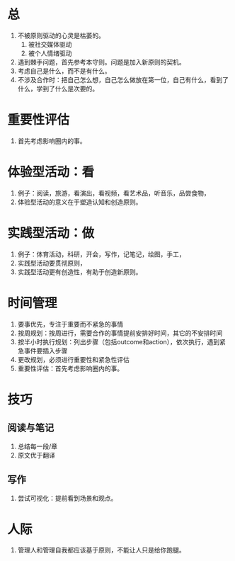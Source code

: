 # 总
1. 不被原则驱动的心灵是枯萎的。
   1. 被社交媒体驱动
   2. 被个人情绪驱动
2. 遇到棘手问题，首先参考本守则。问题是加入新原则的契机。
3. 考虑自己是什么，而不是有什么。
4. 不涉及合作时：把自己怎么想，自己怎么做放在第一位，自己有什么，看到了什么，学到了什么是次要的。

# 重要性评估
1. 首先考虑影响圈内的事。

# 体验型活动：看
1. 例子：阅读，旅游，看演出，看视频，看艺术品，听音乐，品尝食物，
2. 体验型活动的意义在于塑造认知和创造原则。

# 实践型活动：做
1. 例子：体育活动，科研，开会，写作，记笔记，绘图，手工，
2. 实践型活动要贯彻原则，
3. 实践型活动更有创造性，有助于创造新原则。

# 时间管理
1. 要事优先，专注于重要而不紧急的事情
2. 按周规划：按周进行，需要合作的事情提前安排好时间，其它的不安排时间
3. 按半小时执行规划：列出步骤（包括outcome和action），依次执行，遇到紧急事件要插入步骤
4. 更改规划，必须进行重要性和紧急性评估
5. 重要性评估：首先考虑影响圈内的事。

# 技巧
## 阅读与笔记
1. 总结每一段/章
2. 原文优于翻译

## 写作
1. 尝试可视化：提前看到场景和观点。

# 人际
1. 管理人和管理自我都应该基于原则，不能让人只是给你跑腿。
